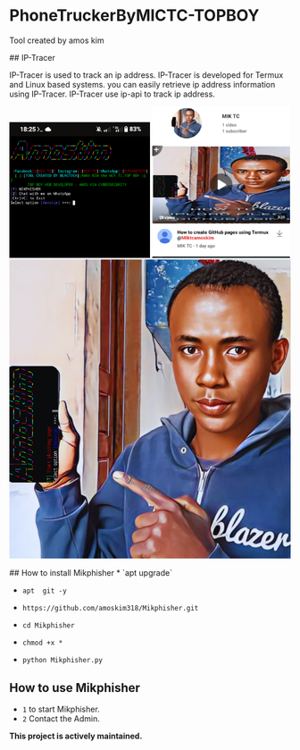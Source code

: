 # PhoneTruckerByMICTC-TOPBOY
<p> Tool created by amos kim</p>
## IP-Tracer

IP-Tracer is used to track an ip address. IP-Tracer is developed for Termux and Linux based systems. you can easily retrieve ip address information using IP-Tracer. IP-Tracer use ip-api to track ip address.

<p align="">
<img " width="50%" src="/src/img1.png"/>
  <img " width="49%" src=/src/img2.png/>
  <img width="100%" height="30%" src="/src/img3.png">
</p>
## How to install Mikphisher
*  `apt upgrade`


*   `apt  git -y`



* `https://github.com/amoskim318/Mikphisher.git`



* `cd Mikphisher`

  

* `chmod +x *`

  

* `python Mikphisher.py` 


## How to use Mikphisher

* `1` to start Mikphisher.
* `2` Contact the Admin.


**This project is  actively maintained.**
